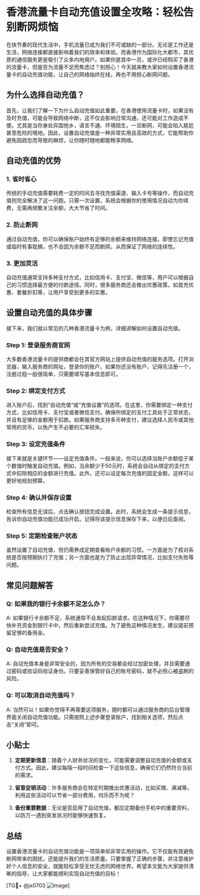 # 香港流量卡自动充值设置全攻略：轻松告别断网烦恼

在快节奏的现代生活中，手机流量已成为我们不可或缺的一部分。无论是工作还是生活，网络连接都直接影响着我们的效率和体验。而香港作为国际化大都市，其优质的通信服务更是吸引了众多内地用户。如果你是其中一员，或许已经购买了香港的流量卡，但是否为流量不足而焦虑过？别担心！今天就来教大家如何设置香港流量卡的自动充值功能，让自己的网络始终在线，再也不用担心断网问题。

## 为什么选择自动充值？

首先，让我们了解一下为什么自动充值如此重要。在香港使用流量卡时，如果没有及时充值，可能会导致网络中断，这不仅会影响日常沟通，还可能对工作造成不便。尤其是当你身处异国他乡，语言不通、环境陌生，一旦断网，可能会陷入尴尬甚至危险的境地。因此，设置自动充值是一种非常实用且高效的方式，它能帮助你避免因疏忽而导致的麻烦，让你随时随地都能畅享网络。

## 自动充值的优势

### 1. 省时省心
传统的手动充值需要耗费一定的时间去寻找充值渠道、输入卡号等操作，而自动充值则完全解决了这一问题。只需一次设置，系统会根据你的使用情况自动为你续费，无需再频繁关注余额，大大节省了时间。

### 2. 防止断网
通过自动充值，你可以确保账户始终有足够的余额来维持网络连接。即使忘记充值或临时有事耽搁，也不会因为余额不足而断网，从而保证了网络的连续性。

### 3. 更加灵活
自动充值通常支持多种支付方式，比如信用卡、支付宝、微信等，用户可以根据自己的习惯选择最方便的付款途径。同时，很多服务商还会推出优惠政策，如首充优惠、套餐折扣等，让用户享受到更多的实惠。

## 设置自动充值的具体步骤

接下来，我们就以常见的几种香港流量卡为例，详细讲解如何设置自动充值。

### Step 1: 登录服务商官网
大多数香港流量卡的提供商都会在其官方网站上提供自动充值的服务选项。打开浏览器，输入服务商的网址，登录你的账户。如果你还没有账户，记得先注册一个，注册过程一般很简单，只需要填写基本信息即可。

### Step 2: 绑定支付方式
进入账户后，找到“自动充值”或“充值设置”的选项。在这里，你需要绑定一种支付方式，比如信用卡、支付宝或者微信支付。确保所绑定的支付工具处于正常状态，并且有足够的金额用于扣款。如果服务商支持多币种支付，建议选择人民币或其他常用的货币，以免产生不必要的汇率损失。

### Step 3: 设定充值条件
接下来就是关键环节——设定充值条件。一般来说，你可以选择当账户余额低于某个数值时触发自动充值。例如，当余额少于50元时，系统会自动从绑定的支付方式中扣除相应的金额进行充值。此外，还可以设定每次充值的固定金额，这样可以更好地规划预算。

### Step 4: 确认并保存设置
检查所有信息无误后，点击确认按钮完成设置。此时，系统会生成一条提示信息，告诉你自动充值功能已成功开启。记得将该提示信息保存下来，以便日后查阅。

### Step 5: 定期检查账户状态
虽然设置了自动充值，但仍需养成定期查看账户余额的习惯。一方面是为了核对系统是否按预期执行了充值；另一方面也是为了防止出现异常情况，比如支付失败等问题。

## 常见问题解答

### Q: 如果我的银行卡余额不足怎么办？
A: 如果银行卡余额不足，系统通常不会发起扣款请求。在这种情况下，你需要尽快补充资金到银行卡中，然后重新尝试充值。为了避免这种情况发生，建议提前预留足够的备用金。

### Q: 自动充值是否安全？
A: 自动充值本身是非常安全的，因为所有的交易都会经过加密处理，并且需要通过密码或验证码验证身份。只要妥善保管好自己的账号密码，就不必担心被盗刷的风险。

### Q: 可以取消自动充值吗？
A: 当然可以！如果你觉得不再需要这项服务，随时都可以通过服务商的后台管理界面关闭自动充值功能。只需按照上述步骤登录账户，找到相关选项，然后点击“关闭”即可。

## 小贴士

1. **定期更新信息**：随着个人财务状况的变化，可能需要调整自动充值的金额或支付方式。因此，建议每隔一段时间检查一下这些信息，确保它们仍然符合当前的需求。
   
2. **留意促销活动**：许多服务商会在特定时期推出优惠活动，比如买赠、满减等。利用这些活动可以节省一部分费用，何乐而不为呢？

3. **备份重要数据**：无论是否启用了自动充值，都应定期备份手机中的重要资料，以防万一遇到突发状况时能够快速恢复。

## 总结

设置香港流量卡的自动充值功能是一项简单却非常实用的操作。它不仅能有效避免断网带来的困扰，还能提升我们的生活质量。只要掌握了正确的步骤，并注意维护好个人信息的安全，就能轻松享受无忧无虑的网络世界。希望本文能为大家提供清晰的指导，让大家都能顺利实现自动充值的目标！

[TG💪+ @jx0703 ![Image](https://github.com/user-attachments/assets/dbca1d08-cadb-493c-b0ec-ad6f7a83f270)]